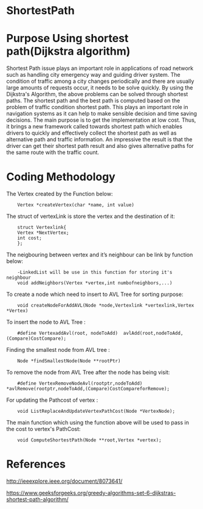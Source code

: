 # ShortestPath


# Purpose Using shortest path(Dijkstra algorithm)

Shortest Path issue plays an important role in applications of road network such as handling city emergency way and guiding driver system. The condition of traffic among a city changes periodically and there are usually large amounts of requests occur, it needs to be solve quickly. By using the Dijkstra's Algorithm, the above problems can be solved through shortest paths. The shortest path and the best path is computed based on the problem of traffic condition shortest path. This plays an important role in navigation systems as it can help to make sensible decision and time saving decisions. The main purpose is to get the implementation at low cost. Thus, it brings a new framework called towards shortest path which enables drivers to quickly and effectively collect the shortest path as well as alternative path and traffic information. An impressive the result is that the driver can get their shortest path result and also gives alternative paths for the same route with the traffic count.

# Coding Methodology

The Vertex created by the Function below:

        Vertex *createVertex(char *name, int value)

The struct of vertexLink is store the vertex and the destination of it:

        struct Vertexlink{
        Vertex *NextVertex;
        int cost;
        };

The neigbouring between vertex and it’s neighbour can be link by function below:

        -LinkedList will be use in this function for storing it's neighbour
        void addNeighbors(Vertex *vertex,int numbofneighbors,...)

To create a node which need to insert to AVL Tree for sorting purpose:

        void createNodeForAddAVL(Node *node,Vertexlink *vertexlink,Vertex *Vertex)

To insert the node to AVL Tree :

        #define VertexaddAvl(root, nodeToAdd)  avlAdd(root,nodeToAdd,(Compare)CostCompare);

Finding the smallest node from AVL tree :

        Node *findSmallestNode(Node **rootPtr)

To remove the node from AVL Tree after the node has being visit:

        #define VertexRemoveNodeAvl(rootptr,nodeToAdd)      *avlRemove(rootptr,nodeToAdd,(Compare)CostCompareforRemove);

For updating the Pathcost of vertex :

        void ListReplaceAndUpdateVertexPathCost(Node *VertexNode);

The main function which using the function above  will be used to pass in the cost to vertex's PathCost:

        void ComputeShortestPath(Node **root,Vertex *vertex);

# References
http://ieeexplore.ieee.org/document/8073641/

https://www.geeksforgeeks.org/greedy-algorithms-set-6-dijkstras-shortest-path-algorithm/